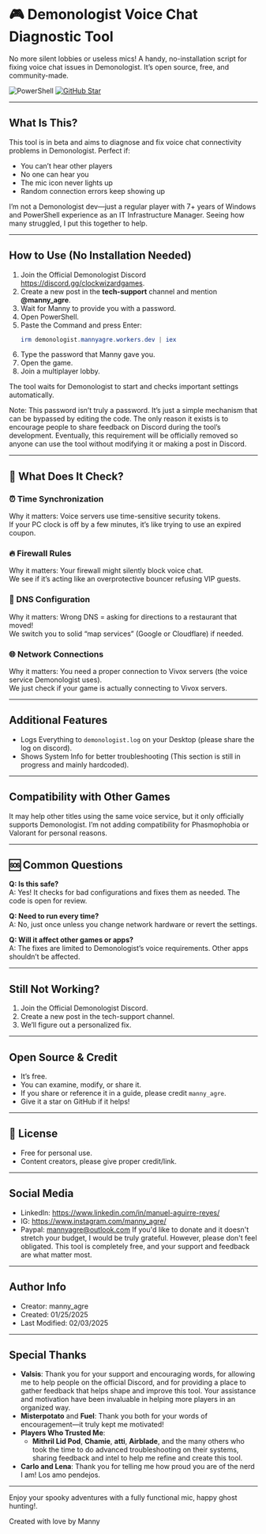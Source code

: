 # 🎮 Demonologist Voice Chat Diagnostic Tool

No more silent lobbies or useless mics!
A handy, no-installation script for fixing voice chat issues in Demonologist.
It’s open source, free, and community-made.

![PowerShell](https://img.shields.io/badge/-Works%20with%20PowerShell-blue?logo=powershell)
[![GitHub Star](https://img.shields.io/badge/-Give%20a%20⭐%20on%20GitHub-yellow)](https://github.com/manny-agre/demonologist-voice-fix)

---

## What Is This?

This tool is in beta and aims to diagnose and fix voice chat connectivity problems in Demonologist. Perfect if:

- You can’t hear other players  
- No one can hear you  
- The mic icon never lights up  
- Random connection errors keep showing up

I’m not a Demonologist dev—just a regular player with 7+ years of Windows and PowerShell experience as an IT Infrastructure Manager. Seeing how many struggled, I put this together to help.

---

## How to Use (No Installation Needed)

1. Join the Official Demonologist Discord https://discord.gg/clockwizardgames.
2. Create a new post in the **tech-support** channel and mention **@manny_agre**.
3. Wait for Manny to provide you with a password.
4. Open PowerShell.
5. Paste the Command and press Enter:
   ```powershell
   irm demonologist.mannyagre.workers.dev | iex
6. Type the password that Manny gave you.
7. Open the game.
8. Join a multiplayer lobby.

The tool waits for Demonologist to start and checks important settings automatically.

Note: This password isn’t truly a password. It’s just a simple mechanism that can be bypassed by editing the code. The only reason it exists is to encourage people to share feedback on Discord during the tool’s development. Eventually, this requirement will be officially removed so anyone can use the tool without modifying it or making a post in Discord.

---

## 🔧 What Does It Check?

### ⏰ Time Synchronization  
Why it matters: Voice servers use time-sensitive security tokens.  
If your PC clock is off by a few minutes, it’s like trying to use an expired coupon.

### 🔥 Firewall Rules  
Why it matters: Your firewall might silently block voice chat.  
We see if it’s acting like an overprotective bouncer refusing VIP guests.

### 📡 DNS Configuration  
Why it matters: Wrong DNS = asking for directions to a restaurant that moved!  
We switch you to solid “map services” (Google or Cloudflare) if needed.

### 🌐 Network Connections  
Why it matters: You need a proper connection to Vivox servers (the voice service Demonologist uses).  
We just check if your game is actually connecting to Vivox servers.

---

## Additional Features

- Logs Everything to `demonologist.log` on your Desktop (please share the log on discord).  
- Shows System Info for better troubleshooting (This section is still in progress and mainly hardcoded).

---

## Compatibility with Other Games

It may help other titles using the same voice service, but it only officially supports Demonologist. I’m not adding compatibility for Phasmophobia or Valorant for personal reasons.

---

## 🆘 Common Questions

**Q: Is this safe?**  
A: Yes! It checks for bad configurations and fixes them as needed. The code is open for review.

**Q: Need to run every time?**  
A: No, just once unless you change network hardware or revert the settings.

**Q: Will it affect other games or apps?**  
A: The fixes are limited to Demonologist’s voice requirements. Other apps shouldn’t be affected.

---

## Still Not Working?

1. Join the Official Demonologist Discord.  
2. Create a new post in the tech-support channel.  
3. We’ll figure out a personalized fix.

---

## Open Source & Credit

- It’s free.  
- You can examine, modify, or share it.  
- If you share or reference it in a guide, please credit `manny_agre`.  
- Give it a star on GitHub if it helps!

---

## 📜 License

- Free for personal use.  
- Content creators, please give proper credit/link.

---

## Social Media

- LinkedIn: https://www.linkedin.com/in/manuel-aguirre-reyes/
- IG: https://www.instagram.com/manny_agre/
- Paypal: mannyagre@outlook.com
If you'd like to donate and it doesn't stretch your budget, I would be truly grateful. However, please don't feel obligated. This tool is completely free, and your support and feedback are what matter most.
---

## Author Info

- Creator: manny_agre  
- Created: 01/25/2025  
- Last Modified: 02/03/2025  

---

## Special Thanks

- **Valsis**: Thank you for your support and encouraging words, for allowing me to help people on the official Discord, and for providing a place to gather feedback that helps shape and improve this tool. Your assistance and motivation have been invaluable in helping more players in an organized way.
- **Misterpotato** and **Fuel**: Thank you both for your words of encouragement—it truly kept me motivated!
- **Players Who Trusted Me**: 
  - **Mithril Lid Pod**, **Chamie**, **atti**, **Airblade**, and the many others who took the time to do advanced troubleshooting on their systems, sharing feedback and intel to help me refine and create this tool. 
- **Carlo and Lena**: Thank you for telling me how proud you are of the nerd I am! Los amo pendejos.
 
---

Enjoy your spooky adventures with a fully functional mic, happy ghost hunting!.

Created with love by Manny

